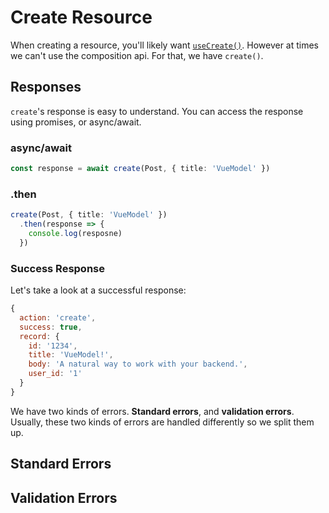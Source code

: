 <script setup>
import CreateBasicRaw from './examples/CreateBasic.vue?raw'
import CreateBasic from './examples/CreateBasic.vue'

import CreateResponseRaw from './examples/CreateResponse.vue?raw'
import CreateResponse from './examples/CreateResponse.vue'

import CreateStandardErrorRaw from './examples/CreateStandardError.vue?raw'
import CreateStandardError from './examples/CreateStandardError.vue'

import CreateValidationErrorRaw from './examples/CreateValidationError.vue?raw'
import CreateValidationError from './examples/CreateValidationError.vue'
</script>

# Create Resource

When creating a resource, you'll likely want [`useCreate()`](../composables/01-use-creator.md). However at times we can't use the composition api. For that, we have `create()`.

<ExamplePanel
  title="Basic Usage"
  :content="CreateBasicRaw"
  :exampleComponent="CreateBasic"
/>

## Responses
`create`'s response is easy to understand. You can access the response using promises, or async/await.

### async/await
```ts
const response = await create(Post, { title: 'VueModel' })
```

### .then
```ts
create(Post, { title: 'VueModel' })
  .then(response => {
    console.log(resposne)
  })
```

### Success Response
Let's take a look at a successful response:

```js
{
  action: 'create',
  success: true,
  record: {
    id: '1234',
    title: 'VueModel!',
    body: 'A natural way to work with your backend.',
    user_id: '1'
  }
}
```

<ExamplePanel
  title="Successful Response"
  :content="CreateResponseRaw"
  :exampleComponent="CreateResponse"
/>

We have two kinds of errors. **Standard errors**, and **validation errors**. Usually, these two kinds of errors are handled differently so we split them up.

## Standard Errors
<ExamplePanel
  title="Standard Errors"
  :content="CreateStandardErrorRaw"
  :exampleComponent="CreateStandardError"
/>

## Validation Errors
<ExamplePanel
  title="Validation Errors"
  :content="CreateValidationErrorRaw"
  :exampleComponent="CreateValidationError"
/>